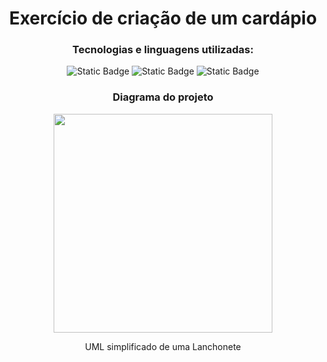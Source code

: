<h1 align="center">Exercício de criação de um cardápio</h1>
<h3 align="center">Tecnologias e linguagens utilizadas: </h3>
<p align="center">
<img  alt="Static Badge" src="https://img.shields.io/badge/Java-v17-blue?style=plastic">
<img  alt="Static Badge" src="https://img.shields.io/badge/IntelliJ-IDEA-red?style=plastic&labelColor=%230000FF">
<img  alt="Static Badge" src="https://img.shields.io/badge/Gradle-v8.5-white?style=plastic&logo=gradle&labelColor=%23008000">

</p>

<h3 align="center"> Diagrama do projeto</h3>
<figure>
<p align="center">
<img src="https://i.imgur.com/CCXvJGW.png" height="350" width="350"/>
<p/>
</figure>
<p align="center">UML simplificado de uma Lanchonete</p>